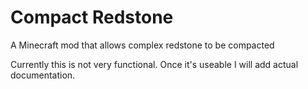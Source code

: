 # Compact Redstone

A Minecraft mod that allows complex redstone to be compacted

Currently this is not very functional. Once it's useable I will add actual documentation.
